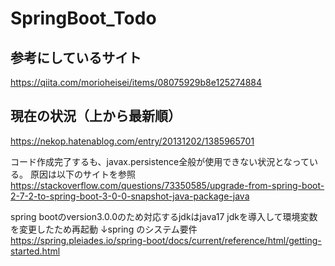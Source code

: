 # SpringBoot_Todo

## 参考にしているサイト

https://qiita.com/morioheisei/items/08075929b8e125274884

## 現在の状況（上から最新順）


https://nekop.hatenablog.com/entry/20131202/1385965701


コード作成完了するも、javax.persistence全般が使用できない状況となっている。
原因は以下のサイトを参照
https://stackoverflow.com/questions/73350585/upgrade-from-spring-boot-2-7-2-to-spring-boot-3-0-0-snapshot-java-package-java



spring bootのversion3.0.0のため対応するjdkはjava17
jdkを導入して環境変数を変更したため再起動
↓spring のシステム要件
https://spring.pleiades.io/spring-boot/docs/current/reference/html/getting-started.html
